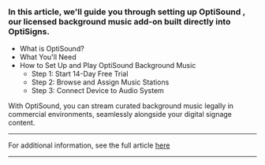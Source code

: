 ### In this article, we'll guide you through setting up **OptiSound** , our licensed background music add-on built directly into OptiSigns.

  * What is OptiSound?
  * What You'll Need
  * How to Set Up and Play OptiSound Background Music
    * Step 1: Start 14-Day Free Trial
    * Step 2: Browse and Assign Music Stations
    * Step 3: Connect Device to Audio System



With OptiSound, you can stream curated background music legally in commercial environments, seamlessly alongside your digital signage content.

* * *

For additional information, see the full article [here](https://support.optisigns.com/hc/en-us/articles/40671590645651)

---
